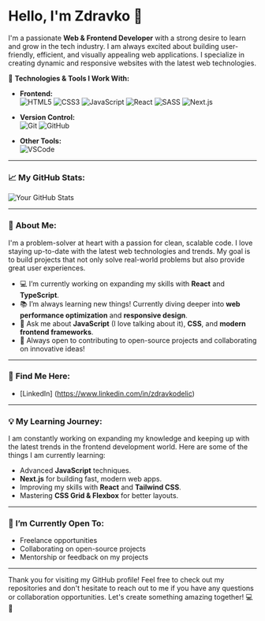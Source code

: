 # Hello, I'm Zdravko 👋

I'm a passionate **Web & Frontend Developer** with a strong desire to learn and grow in the tech industry. I am always excited about building user-friendly, efficient, and visually appealing web applications. I specialize in creating dynamic and responsive websites with the latest web technologies.

🔧 **Technologies & Tools I Work With:**

- **Frontend:**  
  ![HTML5](https://img.shields.io/badge/HTML5-%23E34F26.svg?style=for-the-badge&logo=html5&logoColor=white) ![CSS3](https://img.shields.io/badge/CSS3-%231572B6.svg?style=for-the-badge&logo=css3&logoColor=white) ![JavaScript](https://img.shields.io/badge/JavaScript-%23F7DF1E.svg?style=for-the-badge&logo=javascript&logoColor=black) ![React](https://img.shields.io/badge/React-%23282C34.svg?style=for-the-badge&logo=react&logoColor=61DAFB) ![SASS](https://img.shields.io/badge/SASS-%23C69A9D.svg?style=for-the-badge&logo=sass&logoColor=white) ![Next.js](https://img.shields.io/badge/Next.js-%23000000.svg?style=for-the-badge&logo=next.js&logoColor=white)


- **Version Control:**  
  ![Git](https://img.shields.io/badge/Git-%23F05032.svg?style=for-the-badge&logo=git&logoColor=white) ![GitHub](https://img.shields.io/badge/GitHub-%23121011.svg?style=for-the-badge&logo=github&logoColor=white)

- **Other Tools:**  
  ![VSCode](https://img.shields.io/badge/VS%20Code-%23007ACC.svg?style=for-the-badge&logo=visualstudiocode&logoColor=white)

---

### 📈 **My GitHub Stats:**

![Your GitHub Stats](https://github-readme-stats.vercel.app/api?username=[YourGitHubUsername]&show_icons=true&hide_title=true&hide=prs&count_private=true&include_all_commits=true&theme=radical)

---

### 🚀 **About Me:**

I'm a problem-solver at heart with a passion for clean, scalable code. I love staying up-to-date with the latest web technologies and trends. My goal is to build projects that not only solve real-world problems but also provide great user experiences.

- 💻 I’m currently working on expanding my skills with **React** and **TypeScript**.
- 📚 I’m always learning new things! Currently diving deeper into **web performance optimization** and **responsive design**.
- 💬 Ask me about **JavaScript** (I love talking about it), **CSS**, and **modern frontend frameworks**.
- 🎯 Always open to contributing to open-source projects and collaborating on innovative ideas!

---

### 🔗 **Find Me Here:**

- [LinkedIn] (https://www.linkedin.com/in/zdravkodelic)  

---

### 💡 **My Learning Journey:**

I am constantly working on expanding my knowledge and keeping up with the latest trends in the frontend development world. Here are some of the things I am currently learning:

- Advanced **JavaScript** techniques.
- **Next.js** for building fast, modern web apps.
- Improving my skills with **React** and **Tailwind CSS**.
- Mastering **CSS Grid & Flexbox** for better layouts.

---

### 🌱 **I’m Currently Open To:**

- Freelance opportunities
- Collaborating on open-source projects
- Mentorship or feedback on my projects

---

Thank you for visiting my GitHub profile! Feel free to check out my repositories and don't hesitate to reach out to me if you have any questions or collaboration opportunities. Let's create something amazing together! 💻🚀

